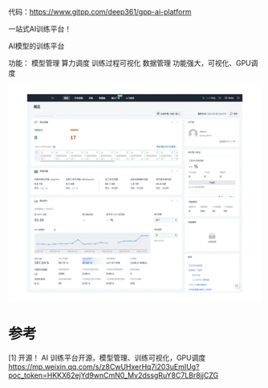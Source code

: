 代码：https://www.gitpp.com/deep361/gpp-ai-platform

一站式AI训练平台！

AI模型的训练平台

功能：
模型管理
算力调度
训练过程可视化
数据管理
功能强大，可视化、GPU调度

![](.02_训练平台_images/效果图.png)

# 参考

[1] 开源！ AI 训练平台开源，模型管理、训练可视化，GPU调度 https://mp.weixin.qq.com/s/z8CwUHxerHq7i203uEmIUg?poc_token=HKKX62ejYd9wnCmN0_Mv2dssgRuY8C7LBr8jjCZG